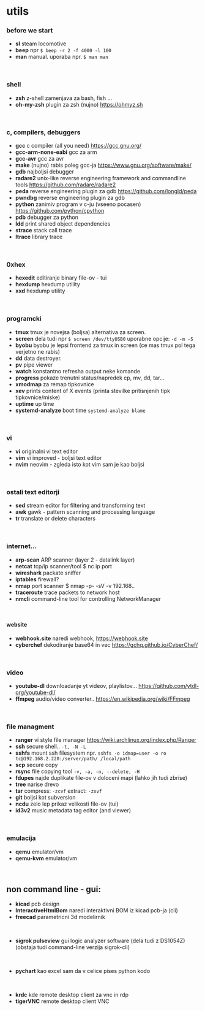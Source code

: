 # utils


### before we start

* **sl** steam locomotive
* **beep** npr `$ beep -r 2 -f 4000 -l 100`
* **man** manual. uporaba npr. `$ man man`

&nbsp;

### shell

* **zsh** z-shell zamenjava za bash, fish ...
* **oh-my-zsh** plugin za zsh (nujno) https://ohmyz.sh

&nbsp;

### c, compilers, debuggers

* **gcc** c compiler (all you need) https://gcc.gnu.org/
* **gcc-arm-none-eabi** gcc za arm
* **gcc-avr** gcc za avr
* **make** (nujno) rabis poleg gcc-ja https://www.gnu.org/software/make/
* **gdb** najboljsi debugger
* **radare2** unix-like reverse engineering framework and commandline tools https://github.com/radare/radare2
* **peda** reverse engineering plugin za gdb https://github.com/longld/peda
* **pwndbg** reverse engineering plugin za gdb 
* **python** zanimiv program v c-ju (vseeno pocasen) https://github.com/python/cpython
* **pdb** debugger za python
* **ldd** print shared object dependencies
* **strace** stack call trace
* **ltrace** library trace

&nbsp;

### 0xhex

* **hexedit** editiranje binary file-ov - tui
* **hexdump** hexdump utility
* **xxd** hexdump utility

&nbsp;

### programcki

* **tmux** tmux je novejsa (boljsa) alternativa za screen. 
* **screen** dela tudi npr `$ screen /dev/ttyUSB0` uporabne opcije: `-d -m -S` 
* **byobu** byobu je lepsi frontend za tmux in screen (ce mas tmux pol tega verjetno ne rabis)
* **dd** data destroyer. 
* **pv** pipe viewer
* **watch** konstantno refresha output neke komande
* **progress** pokaze trenutni status/napredek cp, mv, dd, tar...
* **xmodmap** za remap tipkovnice
* **xev**  prints content of X events (printa stevilke pritisnjenih tipk tipkovnice/miske)
* **uptime** up time
* **systemd-analyze** boot time `systemd-analyze blame`

&nbsp;

### vi

* **vi** originalni vi text editor 
* **vim** vi improved - boljsi text editor
* **nvim** neovim - zgleda isto kot vim sam je kao boljsi

&nbsp;

### ostali text editorji

* **sed** stream editor for filtering and transforming text
* **awk** gawk - pattern scanning and processing language
* **tr** translate or delete characters

&nbsp;

### internet...

* **arp-scan** ARP scanner (layer 2 - datalink layer)
* **netcat** tcp/ip scanner/tool $ nc ip port
* **wireshark** packate sniffer
* **iptables** firewall?
* **nmap** port scanner $ nmap -p- -sV -v 192.168..
* **traceroute** trace packets to network host
* **nmcli** command-line tool for controlling NetworkManager

&nbsp;

#### website
* **webhook.site** naredi webhook, https://webhook.site 
* **cyberchef** dekodiranje base64 in vec https://gchq.github.io/CyberChef/

&nbsp;

### video

* **youtube-dl** downloadanje yt videov, playlistov... https://github.com/ytdl-org/youtube-dl/
* **ffmpeg** audio/video converter.. https://en.wikipedia.org/wiki/FFmpeg

&nbsp;

### file managment

* **ranger** vi style file manager https://wiki.archlinux.org/index.php/Ranger
* **ssh** secure shell.. `-t, -N -L`
* **sshfs** mount ssh filesystem npr. `sshfs -o idmap=user -o ro tc@192.168.2.220:/server/path/ /local/path`
* **scp** secure copy
* **rsync** file copying tool `-v, -a, -n, --delete, -H`
* **fdupes** najde duplikate file-ov v doloceni mapi (lahko jih tudi zbrise)
* **tree** narise drevo
* **tar** compress: `-zcvf` extract: `-zxvf`
* **git** boljsi kot subversion
* **ncdu** zelo lep prikaz velikosti file-ov (tui)
* **id3v2** music metadata tag editor (and viewer)

&nbsp;

### emulacija

* **qemu** emulator/vm
* **qemu-kvm** emulator/vm

&nbsp;&nbsp;&nbsp;&nbsp;

## non command line - gui:

* **kicad** pcb design
* **InteractiveHtmlBom** naredi interaktivni BOM iz kicad pcb-ja (cli)
* **freecad** parametricni 3d modelirnik

&nbsp;

* **sigrok pulseview** gui logic analyzer software (dela tudi z DS1054Z) (obstaja tudi command-line verzija sigrok-cli)

&nbsp;

* **pychart** kao excel sam da v celice pises python kodo

&nbsp;

* **krdc** kde remote desktop client za vnc in rdp
* **tigerVNC** remote desktop client VNC

